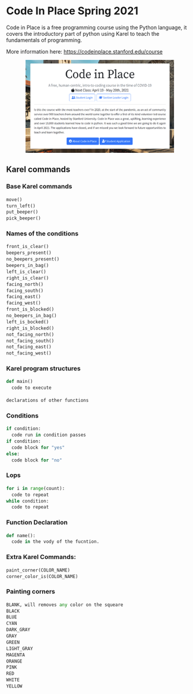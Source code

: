 # Code In Place Spring 2021
Code in Place is a free programming course using the Python language, it covers the introductory part of python using Karel to teach the fundamentals of programming.

More information here: https://codeinplace.stanford.edu/course

<p align="center">
  <img width="400" height="250" src="img/code-in-place.png">
</p>

## Karel commands

### Base Karel commands
```python
move()
turn_left()
put_beeper()
pick_beeper()
```
### Names of the conditions
```python
front_is_clear()
beepers_present()
no_beepers_present()
beepers_in_bag()
left_is_clear()
right_is_clear()
facing_north()
facing_south()
facing_east()
facing_west()
front_is_blocked()
no_beepers_in_bag()
left_is_bocked()
right_is_blocked()
not_facing_north()
not_facing_south()
not_facing_east()
not_facing_west()
```
### Karel program structures
```python
def main()
  code to execute

declarations of other functions
```
### Conditions
```python
if condition:
  code run in condition passes
if condition:
  code block for "yes"
else:
  code block for "no"
```

### Lops
```python
for i in range(count):
  code to repeat
while condition:
  code to repeat
```

### Function Declaration
```python
def name():
  code in the vody of the fucntion.
```

### Extra Karel Commands:
```python
paint_corner(COLOR_NAME)
corner_color_is(COLOR_NAME)
```
### Painting corners
```python
BLANK, will removes any color on the squeare
BLACK
BLUE
CYAN
DARK_GRAY
GRAY
GREEN
LIGHT_GRAY
MAGENTA
ORANGE
PINK
RED
WHITE
YELLOW
```
